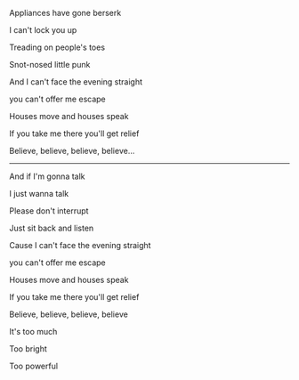 Appliances have gone berserk


I can't lock you up


Treading on people's toes


Snot-nosed little punk


And I can't face the evening straight


you can't offer me escape


Houses move and houses speak


If you take me there you'll get relief


Believe, believe, believe, believe...

---

And if I'm gonna talk

I just wanna talk


Please don't interrupt


Just sit back and listen


Cause I can't face the evening straight


you can't offer me escape


Houses move and houses speak


If you take me there you'll get relief


Believe, believe, believe, believe


It's too much


Too bright


Too powerful

